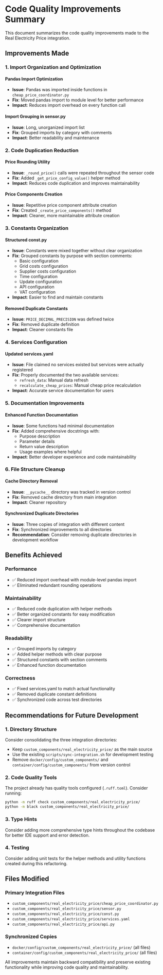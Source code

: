 # Code Quality Improvements Summary

This document summarizes the code quality improvements made to the Real Electricity Price integration.

## Improvements Made

### 1. **Import Organization and Optimization**

#### Pandas Import Optimization
- **Issue**: Pandas was imported inside functions in `cheap_price_coordinator.py`
- **Fix**: Moved pandas import to module level for better performance
- **Impact**: Reduces import overhead on every function call

#### Import Grouping in sensor.py
- **Issue**: Long, unorganized import list
- **Fix**: Grouped imports by category with comments
- **Impact**: Better readability and maintenance

### 2. **Code Duplication Reduction**

#### Price Rounding Utility
- **Issue**: `_round_price()` calls were repeated throughout the sensor code
- **Fix**: Added `_get_price_config_value()` helper method
- **Impact**: Reduces code duplication and improves maintainability

#### Price Components Creation
- **Issue**: Repetitive price component attribute creation
- **Fix**: Created `_create_price_components()` method
- **Impact**: Cleaner, more maintainable attribute creation

### 3. **Constants Organization**

#### Structured const.py
- **Issue**: Constants were mixed together without clear organization
- **Fix**: Grouped constants by purpose with section comments:
  - Basic configuration
  - Grid costs configuration  
  - Supplier costs configuration
  - Time configuration
  - Update configuration
  - API configuration
  - VAT configuration
- **Impact**: Easier to find and maintain constants

#### Removed Duplicate Constants
- **Issue**: `PRICE_DECIMAL_PRECISION` was defined twice
- **Fix**: Removed duplicate definition
- **Impact**: Cleaner constants file

### 4. **Services Configuration**

#### Updated services.yaml
- **Issue**: File claimed no services existed but services were actually registered
- **Fix**: Properly documented the two available services:
  - `refresh_data`: Manual data refresh
  - `recalculate_cheap_prices`: Manual cheap price recalculation
- **Impact**: Accurate service documentation for users

### 5. **Documentation Improvements**

#### Enhanced Function Documentation
- **Issue**: Some functions had minimal documentation
- **Fix**: Added comprehensive docstrings with:
  - Purpose description
  - Parameter details
  - Return value description
  - Usage examples where helpful
- **Impact**: Better developer experience and code maintainability

### 6. **File Structure Cleanup**

#### Cache Directory Removal
- **Issue**: `__pycache__` directory was tracked in version control
- **Fix**: Removed cache directory from main integration
- **Impact**: Cleaner repository

#### Synchronized Duplicate Directories
- **Issue**: Three copies of integration with different content
- **Fix**: Synchronized improvements to all directories
- **Recommendation**: Consider removing duplicate directories in development workflow

## Benefits Achieved

### Performance
- ✅ Reduced import overhead with module-level pandas import
- ✅ Eliminated redundant rounding operations

### Maintainability  
- ✅ Reduced code duplication with helper methods
- ✅ Better organized constants for easy modification
- ✅ Clearer import structure
- ✅ Comprehensive documentation

### Readability
- ✅ Grouped imports by category
- ✅ Added helper methods with clear purpose
- ✅ Structured constants with section comments
- ✅ Enhanced function documentation

### Correctness
- ✅ Fixed services.yaml to match actual functionality
- ✅ Removed duplicate constant definitions
- ✅ Synchronized code across test directories

## Recommendations for Future Development

### 1. **Directory Structure**
Consider consolidating the three integration directories:
- Keep `custom_components/real_electricity_price/` as the main source
- Use the existing `scripts/sync-integration.sh` for development testing
- Remove `docker/config/custom_components/` and `container/config/custom_components/` from version control

### 2. **Code Quality Tools**
The project already has quality tools configured (`.ruff.toml`). Consider running:
```bash
python -m ruff check custom_components/real_electricity_price/
python -m black custom_components/real_electricity_price/
```

### 3. **Type Hints**
Consider adding more comprehensive type hints throughout the codebase for better IDE support and error detection.

### 4. **Testing**
Consider adding unit tests for the helper methods and utility functions created during this refactoring.

## Files Modified

### Primary Integration Files
- `custom_components/real_electricity_price/cheap_price_coordinator.py`
- `custom_components/real_electricity_price/sensor.py` 
- `custom_components/real_electricity_price/const.py`
- `custom_components/real_electricity_price/services.yaml`
- `custom_components/real_electricity_price/api.py`

### Synchronized Copies
- `docker/config/custom_components/real_electricity_price/` (all files)
- `container/config/custom_components/real_electricity_price/` (all files)

All improvements maintain backward compatibility and preserve existing functionality while improving code quality and maintainability.
